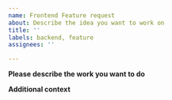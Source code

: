```yaml
---
name: Frontend Feature request
about: Describe the idea you want to work on
title: ''
labels: backend, feature
assignees: ''

---
```


**Please describe the work you want to do**
<!-- A clear and concise description of what you plan to do so that it is clear to others what you are trying to achieve -->


**Additional context**
<!-- If there is any special information we should consider, please state it here -->
